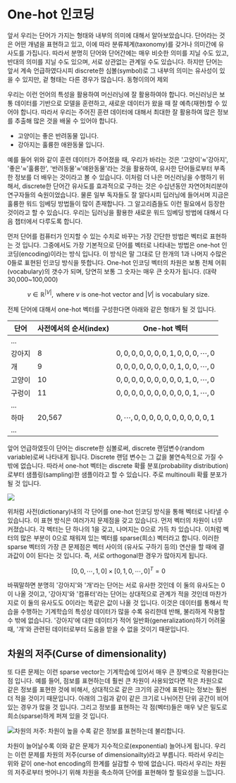 # One-hot 인코딩

앞서 우리는 단어가 가지는 형태와 내부의 의미에 대해서 알아보았습니다. 단어라는 것은 어떤 개념을 표현하고 있고, 이에 따라 분류체계(taxonomy)를 갖거나 의미간에 유사도를 가집니다. 따라서 분명히 단어와 단어간에는 매우 비슷한 의미를 지닐 수도 있고, 반대의 의미를 지닐 수도 있으며, 서로 상관없는 관계일 수도 있습니다. 하지만 단어는 앞서 계속 언급하였다시피 discrete한 심볼(symbol)로 그 내부의 의미는 유사성이 있을 수 있지만, 겉 형태는 다른 경우가 많습니다. <comment> 동형이의어 제외 </comment>

우리는 이런 언어의 특성을 활용하여 머신러닝에 잘 활용하여야 합니다. 머신러닝은 보통 데이터를 기반으로 모델을 훈련하고, 새로운 데이터가 왔을 때 잘 예측(재현)할 수 있어야 합니다. 따라서 우리는 주어진 훈련 데이터에 대해서 최대한 잘 활용하여 많은 정보를 추출해 많은 것을 배울 수 있어야 합니다.

- 고양이는 좋은 반려동물 입니다.
- 강아지는 훌륭한 애완동물 입니다.

예를 들어 위와 같이 훈련 데이터가 주어졌을 때, 우리가 바라는 것은 '고양이'$\approx$'강아지', '좋은'$\approx$'훌륭한', '반려동물'$\approx$'애완동물'라는 것을 활용하여, 유사한 단어들로부터 부족한 정보를 더 배우는 것이라고 볼 수 있습니다. 이처럼 더 나은 머신러닝을 수행하기 위해서, discrete한 단어간 유사도를 효과적으로 구하는 것은 수십년동안 자연어처리분야 연구자들의 숙원이었습니다. 물론 일부 독자들도 잘 알다시피 딥러닝에 들어서며 지금은 훌륭한 워드 임베딩 방법들이 많이 존재합니다. 그 알고리즘들도 이런 필요에서 등장한 것이라고 할 수 있습니다. <comment> 우리는 딥러닝을 활용한 새로운 워드 임베딩 방법에 대해서 다음 챕터에서 다루도록 합니다. </comment>

먼저 단어를 컴퓨터가 인지할 수 있는 수치로 바꾸는 가장 간단한 방법은 벡터로 표현하는 것 입니다. 그중에서도 가장 기본적으로 단어를 벡터로 나타내는 방법은 one-hot 인코딩(encoding)이라는 방식 입니다. 이 방식은 말 그대로 단 한개의 1과 나머지 수많은 0들로 표현된 인코딩 방식을 뜻합니다. One-hot 인코딩 벡터의 차원은 보통 전체 어휘(vocabulary)의 갯수가 되며, 당연히 보통 그 숫자는 매우 큰 숫자가 됩니다. (대략 30,000~100,000)

$$
v\in\mathbb{R}^{|V|},\text{ where }v\text{ is one-hot vector and }|V|\text{ is vocabulary size.}
$$

전체 단어에 대해서 one-hot 벡터를 구성한다면 아래와 같은 형태가 될 것 입니다.

|단어|사전에서의 순서(index)|One-hot 벡터|
|-|-|-|
|...|||
|강아지|8|$0,0,0,0,0,0,0,1,0,0,0,\cdots,0$|
|개|9|$0,0,0,0,0,0,0,0,1,0,0,\cdots,0$|
|고양이|10|$0,0,0,0,0,0,0,0,0,1,0,\cdots,0$|
|구렁이|11|$0,0,0,0,0,0,0,0,0,0,1,\cdots,0$|
|...|||
|하마|20,567|$0,\cdots,0,0,0,0,0,0,0,0,0,0,1$|
|...|||

앞어 언급하였듯이 단어는 discrete한 심볼로써, discrete 랜덤변수(random variable)로써 나타내게 됩니다. Discrete 랜덤 변수는 그 값을 불연속적으로 가질 수 밖에 없습니다. 따라서 one-hot 벡터는 discrete 확률 분포(probability distribution)로부터 샘플링(sampling)한 샘플이라고 할 수 있습니다. <comment> 주로 multinoulli 확률 분포가 될 것 입니다. </comment>

![](이미지)

위처럼 사전(dictionary)내의 각 단어를 one-hot 인코딩 방식을 통해 벡터로 나타낼 수 있습니다. 이 표현 방식은 여러가지 문제점을 갖고 있습니다. 먼저 벡터의 차원이 너무 커졌습니다. 각 벡터는 단 하나의 1을 갖고, 나머지는 0으로 가득 차 있습니다. 이처럼 벡터의 많은 부분이 0으로 채워져 있는 벡터를 sparse(희소) 벡터라고 합니다. 이러한 sparse 벡터의 가장 큰 문제점은 벡터 사이의 (유사도 구하기 등의) 연산을 할 때에 결과값이 0이 된다는 것 입니다. 즉, 서로 orthogonal한 경우가 많아지게 됩니다.

$$
[0,0,\cdots,1,0]\times[0,1,0,\cdots,0]^T=0
$$

바꿔말하면 분명히 '강아지'와 '개'라는 단어는 서로 유사한 것인데 이 둘의 유사도는 0이 나올 것이고, '강아지'와 '컴퓨터'라는 단어는 상대적으로 관계가 적을 것인데 마찬가지로 이 둘의 유사도도 0이라는 똑같은 값이 나올 것 입니다. 이것은 데이터를 통해서 학습을 수행하는 기계학습의 특성상 데이터가 많을 수록 유리한데 반해, 불리하게 작용할 수 밖에 없습니다. '강아지'에 대한 데이터가 적어 일반화(generalization)하기 어려울 때, '개'와 관련된 데이터로부터 도움을 받을 수 없을 것이기 때문입니다.

## 차원의 저주(Curse of dimensionality)

또 다른 문제는 이런 sparse vector는 기계학습에 있어서 매우 큰 장벽으로 작용한다는 점 입니다. 예를 들어, 점보를 표현하는데 훨씬 큰 차원이 사용되었다면 작은 차원으로 같은 정보를 표현한 것에 비해서, 상대적으로 같은 크기의 공간에 표현되는 정보는 훨씬 더 적을 것이기 때문입니다. 아래의 그림과 같이 같은 크기로 나뉘어진 단위 공간이 비어있는 경우가 많을 것 입니다. 그리고 정보를 표현하는 각 점(벡터)들은 매우 낮은 밀도로 희소(sparse)하게 퍼져 있을 것 입니다.

![차원의 저주: 차원이 높을 수록 같은 정보를 표현하는데 불리합니다.](picture)

차원이 늘어날수록 이와 같은 문제가 지수적으로(exponential) 늘어나게 됩니다. 우리는 이런 문제를 차원의 저주(curse of dimensionailty)라고 부릅니다. 따라서 우리는 위와 같이 one-hot encoding의 한계를 실감할 수 밖에 없습니다. 따라서 우리는 차원의 저주로부터 벗어나기 위해 차원을 축소하여 단어를 표현해야 할 필요성을 느낍니다.
<!--stackedit_data:
eyJoaXN0b3J5IjpbLTE5MjE3NjM2MzBdfQ==
-->